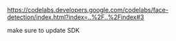 https://codelabs.developers.google.com/codelabs/face-detection/index.html?index=..%2F..%2Findex#3

make sure to update SDK
